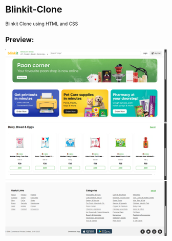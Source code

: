 # Blinkit-Clone
Blinkit Clone using HTML and CSS

## Preview: 
![image alt](https://github.com/thisisgovind/Blinkit-Clone/blob/main/prev1.PNG?raw=true)
![image alt](https://github.com/thisisgovind/Blinkit-Clone/blob/main/prev2.PNG?raw=true)
![image alt](https://github.com/thisisgovind/Blinkit-Clone/blob/main/prev3.PNG?raw=true)
